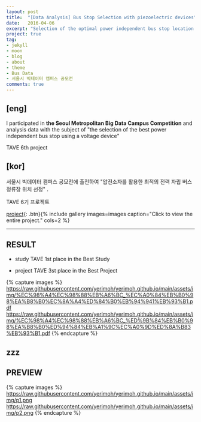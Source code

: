 ```yaml
---
layout: post
title:  "[Data Analysis] Bus Stop Selection with piezoelectric devices"
date:   2016-04-06
excerpt: "Selection of the optimal power independent bus stop location using piezoelectric devices"
project: true
tag:
- jekyll 
- moon
- blog
- about
- theme
- Bus Data
- 서울시 빅테이터 캠퍼스 공모전
comments: true
---
```



## [eng] 
I participated in **the Seoul Metropolitan Big Data Campus Competition** 
and analysis data with the subject of "the selection of the best power independent bus stop using a voltage device"

TAVE 6th project


## [kor]

서울시 빅데이터 캠퍼스 공모전에 출전하여 "압전소자를 활용한 최적의 전력 자립 버스정류장 위치 선정" .

TAVE 6기 프로젝트

[project]( https://raw.githubusercontent.com/yerimoh/yerimoh.github.io/main/assets/img/%5B2020%EC%84%9C%EC%9A%B8%EC%8B%9C%EB%B9%85%EC%BA%A0%EA%B3%B5%EB%AA%A8%EC%A0%84%5D_%5B%EA%B8%B8%EA%B0%80%EC%98%A8%EB%B0%9C%EC%A0%84%EC%86%8C%5D_TAVE.pdf){: .btn}{% include gallery images=images caption="Click to view the entire project." cols=2 %}

---
## RESULT

* study
  TAVE 1st place in the Best Study
   
* project
  TAVE 3st place in the Best Project
  
{% capture images %}    https://raw.githubusercontent.com/yerimoh/yerimoh.github.io/main/assets/img/%EC%98%A4%EC%98%88%EB%A6%BC_%EC%A0%84%EB%B0%98%EA%B8%B0%EC%8A%A4%ED%84%B0%EB%94%941%EB%93%B1.pdf    https://raw.githubusercontent.com/yerimoh/yerimoh.github.io/main/assets/img/%EC%98%A4%EC%98%88%EB%A6%BC_%ED%9B%84%EB%B0%98%EA%B8%B0%ED%94%84%EB%A1%9C%EC%A0%9D%ED%8A%B83%EB%93%B1.pdf
{% endcapture %}
  
zzz
---
## PREVIEW

{% capture images %}
    https://raw.githubusercontent.com/yerimoh/yerimoh.github.io/main/assets/img/p1.png
    https://raw.githubusercontent.com/yerimoh/yerimoh.github.io/main/assets/img/p2.png
{% endcapture %}


     

